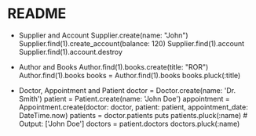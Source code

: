 # README

- Supplier and Account
Supplier.create(name: "John")
Supplier.find(1).create_account(balance: 120)
Supplier.find(1).account
Supplier.find(1).account.destroy

- Author and Books
Author.find(1).books.create(title: "ROR")
Author.find(1).books
books = Author.find(1).books
books.pluck(:title)

- Doctor, Appointment and Patient
doctor = Doctor.create(name: 'Dr. Smith')
patient = Patient.create(name: 'John Doe')
appointment = Appointment.create(doctor: doctor, patient: patient, appointment_date: DateTime.now)
patients = doctor.patients
puts patients.pluck(:name) # Output: ['John Doe']
doctors = patient.doctors
doctors.pluck(:name)
